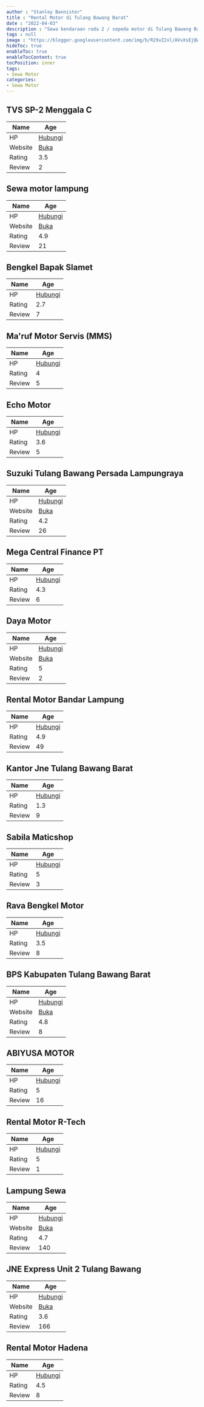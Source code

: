 ```yaml
---
author : "Stanley Bannister"
title : "Rental Motor di Tulang Bawang Barat"
date : "2022-04-03"
description : "Sewa kendaraan roda 2 / sepeda motor di Tulang Bawang Barat"
tags : null
image : "https://blogger.googleusercontent.com/img/b/R29vZ2xl/AVvXsEjQWSzCGgFTWoimhLQMgI7XfndRYwplVJGZQkBh7TwfkeL6nXlh9QXeVRMjvJ6UPR1bLUCFSKWb085rQ1WOSMdXNos9vEbN9NyT1ZgavROy5MXMTbLACZfl4L5OA4LgUzfnsJrkIdsxR4222TlAiYDQRWdb5-uvcp_-OUMK-ex4eH9nDgUZv3DtVY9M6A/w300-h200/rental-motor-di-tulang-bawang-barat.png"
hideToc: true
enableToc: true
enableTocContent: true
tocPosition: inner
tags:
- Sewa Motor
categories:
- Sewa Motor
---
```



## TVS SP-2 Menggala C

Name | Age
--------|------
HP | [Hubungi](https://pcandroidplayer.blogspot.com/?clayads=https://getnumber.ndower.dev?phone=MDgxMzc5NjY2OTM5)
Website | [Buka](https://pcandroidplayer.blogspot.com/?clayads=aHR0cDovL3d3dy50dnNtb3Rvci5jby5pZC8=) 
Rating | 3.5
Review | 2


## Sewa motor lampung

Name | Age
--------|------
HP | [Hubungi](https://pcandroidplayer.blogspot.com/?clayads=https://getnumber.ndower.dev?phone=MDg5NjAyOTI1MDky)
Website | [Buka](https://pcandroidplayer.blogspot.com/?clayads=aHR0cHM6Ly9zZXdhLW1vdG9yLWJhbmRhci1sYW1wdW5nLmJ1c2luZXNzLnNpdGUv) 
Rating | 4.9
Review | 21


## Bengkel Bapak Slamet

Name | Age
--------|------
HP | [Hubungi](https://pcandroidplayer.blogspot.com/?clayads=https://getnumber.ndower.dev?phone=)
Rating | 2.7
Review | 7


## Ma&#039;ruf Motor Servis (MMS)

Name | Age
--------|------
HP | [Hubungi](https://pcandroidplayer.blogspot.com/?clayads=https://getnumber.ndower.dev?phone=MDg1Mzc3ODIyNjUx)
Rating | 4
Review | 5


## Echo Motor

Name | Age
--------|------
HP | [Hubungi](https://pcandroidplayer.blogspot.com/?clayads=https://getnumber.ndower.dev?phone=)
Rating | 3.6
Review | 5


## Suzuki Tulang Bawang Persada Lampungraya

Name | Age
--------|------
HP | [Hubungi](https://pcandroidplayer.blogspot.com/?clayads=https://getnumber.ndower.dev?phone=MDgxMzY2NTg0NDM3)
Website | [Buka](https://pcandroidplayer.blogspot.com/?clayads=aHR0cDovL3d3dy5zdXp1a2lsYW1wdW5nLmNvLmlkLw==) 
Rating | 4.2
Review | 26


## Mega Central Finance PT

Name | Age
--------|------
HP | [Hubungi](https://pcandroidplayer.blogspot.com/?clayads=https://getnumber.ndower.dev?phone=MDcyNDIzNjYw)
Rating | 4.3
Review | 6


## Daya Motor

Name | Age
--------|------
HP | [Hubungi](https://pcandroidplayer.blogspot.com/?clayads=https://getnumber.ndower.dev?phone=MDcyNDIyMzAw)
Website | [Buka](https://pcandroidplayer.blogspot.com/?clayads=aHR0cHM6Ly90b2tvcGVkaWEubGluay85TkdKdEhEeURuYg==) 
Rating | 5
Review | 2


## Rental Motor Bandar Lampung

Name | Age
--------|------
HP | [Hubungi](https://pcandroidplayer.blogspot.com/?clayads=https://getnumber.ndower.dev?phone=MDg5NjI5MTU2NjIz)
Rating | 4.9
Review | 49


## Kantor Jne Tulang Bawang Barat

Name | Age
--------|------
HP | [Hubungi](https://pcandroidplayer.blogspot.com/?clayads=https://getnumber.ndower.dev?phone=MDgxMzY2MzY0NjM1)
Rating | 1.3
Review | 9


## Sabila Maticshop

Name | Age
--------|------
HP | [Hubungi](https://pcandroidplayer.blogspot.com/?clayads=https://getnumber.ndower.dev?phone=MDgyMjgxMDUwNjU1)
Rating | 5
Review | 3


## Rava Bengkel Motor

Name | Age
--------|------
HP | [Hubungi](https://pcandroidplayer.blogspot.com/?clayads=https://getnumber.ndower.dev?phone=)
Rating | 3.5
Review | 8


## BPS Kabupaten Tulang Bawang Barat

Name | Age
--------|------
HP | [Hubungi](https://pcandroidplayer.blogspot.com/?clayads=https://getnumber.ndower.dev?phone=MDcyNjc1NzUwNDc=)
Website | [Buka](https://pcandroidplayer.blogspot.com/?clayads=aHR0cDovL3R1bGFuZ2Jhd2FuZ2JhcmF0a2FiLmJwcy5nby5pZC8=) 
Rating | 4.8
Review | 8


## ABIYUSA MOTOR

Name | Age
--------|------
HP | [Hubungi](https://pcandroidplayer.blogspot.com/?clayads=https://getnumber.ndower.dev?phone=)
Rating | 5
Review | 16


## Rental Motor R-Tech

Name | Age
--------|------
HP | [Hubungi](https://pcandroidplayer.blogspot.com/?clayads=https://getnumber.ndower.dev?phone=MDg3ODM5OTI3MjMz)
Rating | 5
Review | 1


## Lampung Sewa

Name | Age
--------|------
HP | [Hubungi](https://pcandroidplayer.blogspot.com/?clayads=https://getnumber.ndower.dev?phone=MDg1Mjc5MjcxMjQ0)
Website | [Buka](https://pcandroidplayer.blogspot.com/?clayads=aHR0cDovL2xhbXB1bmdzZXdhLmNvbS8=) 
Rating | 4.7
Review | 140


## JNE Express Unit 2 Tulang Bawang

Name | Age
--------|------
HP | [Hubungi](https://pcandroidplayer.blogspot.com/?clayads=https://getnumber.ndower.dev?phone=MDgyMjgwNDY1OTE2)
Website | [Buka](https://pcandroidplayer.blogspot.com/?clayads=aHR0cDovL3d3dy5qbmUuY28uaWQv) 
Rating | 3.6
Review | 166


## Rental Motor Hadena

Name | Age
--------|------
HP | [Hubungi](https://pcandroidplayer.blogspot.com/?clayads=https://getnumber.ndower.dev?phone=MDgxMjI3MzUzNjAz)
Rating | 4.5
Review | 8



